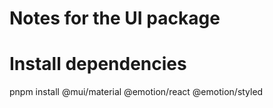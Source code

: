 # Notes for the UI package

# Install dependencies

pnpm install @mui/material @emotion/react @emotion/styled
